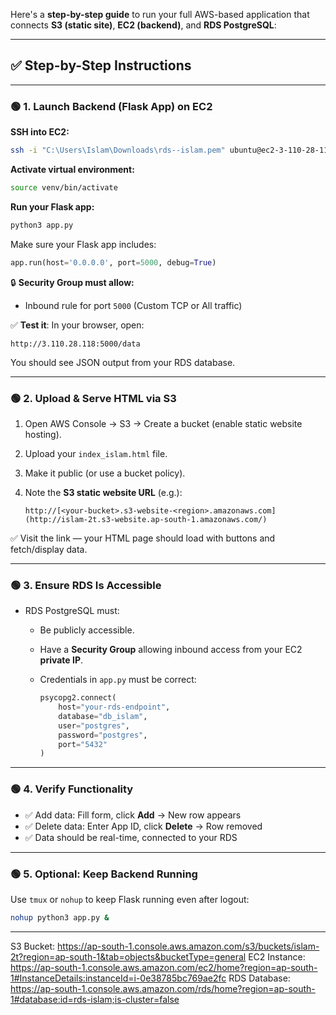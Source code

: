 Here's a **step-by-step guide** to run your full AWS-based application that connects **S3 (static site)**, **EC2 (backend)**, and **RDS PostgreSQL**:

---

## ✅ **Step-by-Step Instructions**

---

### 🟢 1. **Launch Backend (Flask App) on EC2**

**SSH into EC2:**

```bash
ssh -i "C:\Users\Islam\Downloads\rds--islam.pem" ubuntu@ec2-3-110-28-118.ap-south-1.compute.amazonaws.com
```

**Activate virtual environment:**

```bash
source venv/bin/activate
```

**Run your Flask app:**

```bash
python3 app.py
```

Make sure your Flask app includes:

```python
app.run(host='0.0.0.0', port=5000, debug=True)
```

🔒 **Security Group must allow:**

* Inbound rule for port `5000` (Custom TCP or All traffic)

✅ **Test it**:
In your browser, open:

```
http://3.110.28.118:5000/data
```

You should see JSON output from your RDS database.

---

### 🟢 2. **Upload & Serve HTML via S3**

1. Open AWS Console → S3 → Create a bucket (enable static website hosting).
2. Upload your `index_islam.html` file.
3. Make it public (or use a bucket policy).
4. Note the **S3 static website URL** (e.g.):

   ```
   http://[<your-bucket>.s3-website-<region>.amazonaws.com](http://islam-2t.s3-website.ap-south-1.amazonaws.com/)
   ```

✅ Visit the link — your HTML page should load with buttons and fetch/display data.

---

### 🟢 3. **Ensure RDS Is Accessible**

* RDS PostgreSQL must:

  * Be publicly accessible.
  * Have a **Security Group** allowing inbound access from your EC2 **private IP**.
  * Credentials in `app.py` must be correct:

    ```python
    psycopg2.connect(
        host="your-rds-endpoint",
        database="db_islam",
        user="postgres",
        password="postgres",
        port="5432"
    )
    ```

---

### 🟢 4. **Verify Functionality**

* ✅ Add data: Fill form, click **Add** → New row appears
* ✅ Delete data: Enter App ID, click **Delete** → Row removed
* ✅ Data should be real-time, connected to your RDS

---

### 🟢 5. **Optional: Keep Backend Running**

Use `tmux` or `nohup` to keep Flask running even after logout:

```bash
nohup python3 app.py &
```

---

S3 Bucket: https://ap-south-1.console.aws.amazon.com/s3/buckets/islam-2t?region=ap-south-1&tab=objects&bucketType=general
EC2 Instance: https://ap-south-1.console.aws.amazon.com/ec2/home?region=ap-south-1#InstanceDetails:instanceId=i-0e38785bc769ae2fc
RDS Database: https://ap-south-1.console.aws.amazon.com/rds/home?region=ap-south-1#database:id=rds-islam;is-cluster=false
